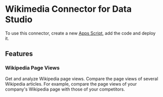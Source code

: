 # Wikimedia Connector for Data Studio

To use this connector, create a new [Apps Script](https://script.google.com/), add the code and deploy it.

## Features

### Wikipedia Page Views

Get and analyze Wikipedia page views. Compare the page views of several Wikipedia articles. For example, compare the page views of your company's Wikipedia page with those of your competitors.
